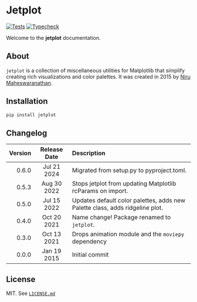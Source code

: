 # Jetplot


[![Tests](https://github.com/nirum/jetplot/actions/workflows/ci.yml/badge.svg)](https://github.com/nirum/jetplot/actions/workflows/ci.yml)
[![Typecheck](https://github.com/nirum/jetplot/actions/workflows/typecheck.yml/badge.svg)](https://github.com/nirum/jetplot/actions/workflows/typecheck.yml)

Welcome to the **jetplot** documentation.

## About

`jetplot` is a collection of miscellaneous utilities for Matplotlib that simplify creating rich visualizations and color palettes. It was created in 2015 by [Niru Maheswaranathan](https://niru.dev).


## Installation

```bash
pip install jetplot
```

## Changelog

| Version | Release Date | Description                                                                                                                                                                                                     |
| ------: | :----------: | :-------------------------------------------------------------------------------------------------------------------------------------------------------------------------------------------------------------- |
| 0.6.0   | Jul 21 2024  | Migrated from setup.py to pyproject.toml.                                                                                                                                                     |
| 0.5.3   | Aug 30 2022  | Stops jetplot from updating Matplotlib rcParams on import.                                                                                                                                                     |
| 0.5.0   | Jul 15 2022  | Updates default color palettes, adds new Palette class, adds ridgeline plot.                                                                                                                                                     |
| 0.4.0   | Oct 20 2021  | Name change! Package renamed to `jetplot`.                                                                                                                                                       |
| 0.3.0   | Oct 13 2021  | Drops animation module and the `moviepy` dependency                                                                                                                                                             |
| 0.0.0   | Jan 19 2015  | Initial commit                                                                                                                                                                                                  |

## License

MIT. See [`LICENSE.md`](./LICENSE.md)

